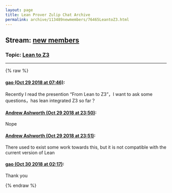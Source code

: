 ```yaml
---
layout: page
title: Lean Prover Zulip Chat Archive 
permalink: archive/113489newmembers/76465LeantoZ3.html
---
```


## Stream: [new members](index.html)
### Topic: [Lean to Z3](76465LeantoZ3.html)

---


{% raw %}
#### [ gao (Oct 29 2018 at 07:46)](https://leanprover.zulipchat.com/#narrow/stream/113489-new%20members/topic/Lean%20to%20Z3/near/136687904):
Recently I read the presention “From Lean to Z3”，I want to ask some questions，has lean integrated Z3 so far？

#### [ Andrew Ashworth (Oct 29 2018 at 23:50)](https://leanprover.zulipchat.com/#narrow/stream/113489-new%20members/topic/Lean%20to%20Z3/near/136742055):
Nope

#### [ Andrew Ashworth (Oct 29 2018 at 23:51)](https://leanprover.zulipchat.com/#narrow/stream/113489-new%20members/topic/Lean%20to%20Z3/near/136742126):
There used to exist some work towards this, but it is not compatible with the current version of Lean

#### [ gao (Oct 30 2018 at 02:17)](https://leanprover.zulipchat.com/#narrow/stream/113489-new%20members/topic/Lean%20to%20Z3/near/136748117):
Thank you


{% endraw %}
